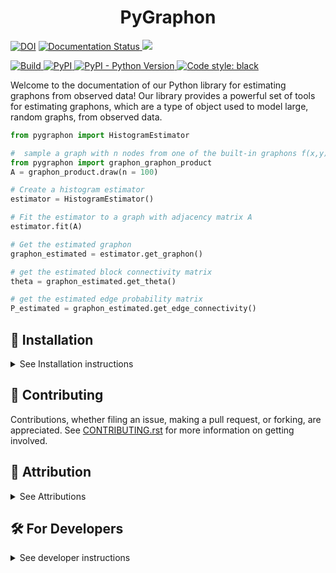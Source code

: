 <!--
<p align="center">
	<img src="https://github.com/dufourc1/pygraphon/raw/main/docs/source/logo.png" height="150">
</p>
-->

<h1 align="center">
	PyGraphon
</h1>


<p>
        <a href="https://zenodo.org/doi/10.5281/zenodo.10212851"><img src="https://zenodo.org/badge/572018079.svg" alt="DOI"></a>
		<a href='https:/dufourc1/pygraphon.readthedocs.io/en/latest/?badge=latest'>
				<img src='https://readthedocs.org/projects/pygraphon/badge/?version=latest' alt='Documentation Status' />
		</a>
        <a href="https://codecov.io/gh/dufourc1/pygraphon" >
            <img src="https://codecov.io/gh/dufourc1/pygraphon/branch/master/graph/badge.svg?token=MDWJ6F86US"/>
        </a>
</p>
<p>
        <a href="https://github.com/dufourc1/pygraphon/actions/workflows/build.yml">
            <img alt="Build" src="https://github.com/dufourc1/pygraphon/workflows/build/badge.svg" />
        </a>
		<a href="https://pypi.org/project/pygraphon">
				<img alt="PyPI" src="https://img.shields.io/pypi/v/pygraphon" />
		</a>
		<a href="https://pypi.org/project/pygraphon">
				<img alt="PyPI - Python Version" src="https://img.shields.io/pypi/pyversions/pygraphon" />
		</a>
		<a href='https://github.com/psf/black'>
				<img src='https://img.shields.io/badge/code%20style-black-000000.svg' alt='Code style: black' />
		</a>
</p>

Welcome to the documentation of our Python library for estimating graphons from observed data! Our library provides a powerful set of tools for estimating graphons, which are a type of object used to model large, random graphs, from observed data.

```python
from pygraphon import HistogramEstimator

#  sample a graph with n nodes from one of the built-in graphons f(x,y) = x*y
from pygraphon import graphon_graphon_product
A = graphon_product.draw(n = 100)

# Create a histogram estimator
estimator = HistogramEstimator()

# Fit the estimator to a graph with adjacency matrix A
estimator.fit(A)

# Get the estimated graphon
graphon_estimated = estimator.get_graphon()

# get the estimated block connectivity matrix
theta = graphon_estimated.get_theta()

# get the estimated edge probability matrix
P_estimated = graphon_estimated.get_edge_connectivity()
```

## 🚀 Installation

<details>
 <summary>See Installation instructions</summary>

<!-- Uncomment this section after your first ``tox -e finish``
The most recent release can be installed from
[PyPI](https://pypi.org/project/pygraphon/) with:

```bash
$ pip install pygraphon
```
-->

The most recent code and data can be installed directly from GitHub with:

```bash
$ pip install git+https://github.com/dufourc1/pygraphon.git
```

To install in development mode, use the following:

```bash
$ git clone git+https://github.com/dufourc1/pygraphon.git
$ cd pygraphon
$ pip install -e .
```
</details>

## 👐 Contributing

Contributions, whether filing an issue, making a pull request, or forking, are appreciated. See
[CONTRIBUTING.rst](https://github.com/dufourc1/pygraphon/blob/master/CONTRIBUTING.rst) for more information on getting involved.

## 👋 Attribution

<details>
 <summary>See Attributions</summary>


### ⚖️ License

The code in this package is licensed under the MIT License.

<!--
### 📖 Citation

Citation goes here!
-->

<!--
### 🎁 Support

This project has been supported by the following organizations (in alphabetical order):

- [Harvard Program in Therapeutic Science - Laboratory of Systems Pharmacology](https://hits.harvard.edu/the-program/laboratory-of-systems-pharmacology/)

-->

<!--
### 💰 Funding

This project has been supported by the following grants:

| Funding Body                                             | Program                                                                                                                       | Grant           |
|----------------------------------------------------------|-------------------------------------------------------------------------------------------------------------------------------|-----------------|
| DARPA                                                    | [Automating Scientific Knowledge Extraction (ASKE)](https://www.darpa.mil/program/automating-scientific-knowledge-extraction) | HR00111990009   |
-->

### 🍪 Cookiecutter

This package was created with [@audreyfeldroy](https://github.com/audreyfeldroy)'s
[cookiecutter](https://github.com/cookiecutter/cookiecutter) package using [@cthoyt](https://github.com/cthoyt)'s
[cookiecutter-snekpack](https://github.com/cthoyt/cookiecutter-snekpack) template.
</details>

## 🛠️ For Developers

<details>
	<summary>See developer instructions</summary>


The final section of the README is for if you want to get involved by making a code contribution.

### ❓ Testing

After cloning the repository and installing `tox` with `pip install tox`, the unit tests in the `tests/` folder can be
run reproducibly with:

```shell
$ tox -q 
```

Additionally, these tests are automatically re-run with each commit in a [GitHub Action](https://github.com/dufourc1/pygraphon/actions?query=workflow%3ATests).

### 📝 Documentation

The documentation is built with [Sphinx](https://www.sphinx-doc.org/en/master/). After installing the package in development mode, the documentation can be built locally with:

```shell
$ tox -e docs
```

The documentation will then be available in `.tox/tmp/build/html/`.


Another way to build the documentation is to use the `make` command:

```shell
$ cd docs
$ make html
```

The documentation will then be available in `docs/build/html/`. To use the `make` command, one needs to install the
*additional* necessary dependencies in the virutal environment. This can be done with:

```shell
$ pip install -r docs/requirements.txt
```

note: to correctly format the documentation, one can use tool such as `rstfmt` (installable with `pip install rstfmt`).
</details>
